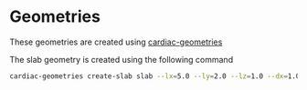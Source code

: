 # Geometries

These geometries are created using [cardiac-geometries](https://computationalphysiology.github.io/cardiac_geometries)


The slab geometry is created using the following command
```bash
cardiac-geometries create-slab slab --lx=5.0 --ly=2.0 --lz=1.0 --dx=1.0 --create-fibers --fiber-angle-epi=0 --fiber-angle-endo=0
```
